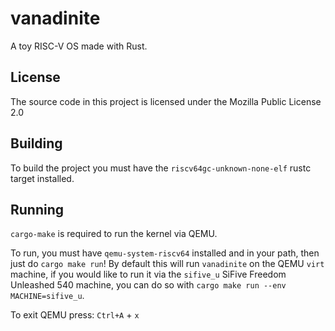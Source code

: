 # vanadinite

A toy RISC-V OS made with Rust.

## License

The source code in this project is licensed under the Mozilla Public License 2.0

## Building

To build the project you must have the `riscv64gc-unknown-none-elf` rustc target
installed.

## Running

`cargo-make` is required to run the kernel via QEMU.

To run, you must have `qemu-system-riscv64` installed and in your path, then
just do `cargo make run`! By default this will run `vanadinite` on the QEMU
`virt` machine, if you would like to run it via the `sifive_u` SiFive Freedom
Unleashed 540 machine, you can do so with `cargo make run --env
MACHINE=sifive_u`.

To exit QEMU press: `Ctrl+A` + `x`